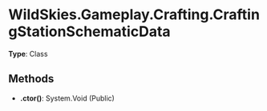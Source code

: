 ﻿# WildSkies.Gameplay.Crafting.CraftingStationSchematicData

**Type**: Class

## Methods

- **.ctor()**: System.Void (Public)

